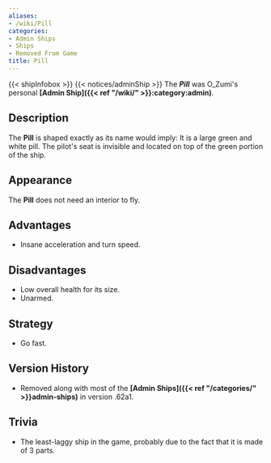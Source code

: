 ```yaml
---
aliases:
- /wiki/Pill
categories:
- Admin Ships
- Ships
- Removed From Game
title: Pill
---
```


{{< shipInfobox >}} {{< notices/adminShip >}} The **_Pill_** was O_Zumi's personal **[Admin Ship]({{< ref "/wiki/" >}}:category:admin)**.

## Description

The **Pill** is shaped exactly as its name would imply: It is a large green and white pill. The pilot's seat is invisible and located on top of the green portion of the ship.

## Appearance

The **Pill** does not need an interior to fly.

## Advantages

- Insane acceleration and turn speed.

## Disadvantages

- Low overall health for its size.
- Unarmed.

## Strategy

- Go fast.

## Version History 

- Removed along with most of the **[Admin Ships]({{< ref "/categories/" >}}admin-ships)** in version .62a1.

## Trivia

- The least-laggy ship in the game, probably due to the fact that it is made of 3 parts.
